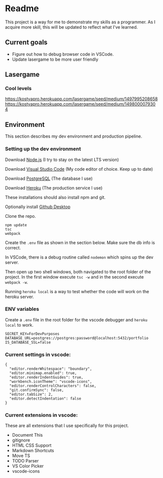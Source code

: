# Readme
This project is a way for me to demonstrate my skills as a programmer. 
As I acquire more skill, this will be updated to reflect what I've learned. 

## Current goals
* Figure out how to debug browser code in VSCode.
* Update lasergame to be more user friendly

## Lasergame
### Cool levels
https://kostyapro.herokuapp.com/lasergame/seed/medium/1497995208658
https://kostyapro.herokuapp.com/lasergame/seed/medium/1498000079304

## Environment
This section describes my dev environment and production pipeline.

### Setting up the dev environment
Download [Node.js](https://nodejs.org/) (I try to stay on the latest LTS version)

Download [Visual Studio Code](https://code.visualstudio.com/) (My code editor of choice. Keep up to date)

Download [PostgreSQL](https://www.postgresql.org/) (The database I use)

Download [Heroku](https://www.heroku.com/) (The production service I use)

These installations should also install npm and git.

Optionally install [Github Desktop](https://desktop.github.com/)

Clone the repo.

```
npm update
tsc
webpack
```

Create the `.env` file as shown in the section below. Make sure the db info is correct.

In VSCode, there is a debug routine called `nodemon` which spins up the dev server.

Then open up two shell windows, both navigated to the root folder of the project. In the first window execute `tsc -w` and in the second execute `webpack -w`.

Running `heroku local` is a way to test whether the code will work on the heroku server.

### ENV variables
Create a `.env` file in the root folder for the vscode debugger and `heroku local` to work.

```
SECRET_KEY=ForDevPurposes
DATABASE_URL=postgres://postgres:password@localhost:5432/portfolio
IS_DATABASE_SSL=false
```

### Current settings in vscode:
```
{
  "editor.renderWhitespace": "boundary",
  "editor.minimap.enabled": true,
  "editor.renderIndentGuides": true,
  "workbench.iconTheme": "vscode-icons",
  "editor.renderControlCharacters": false,
  "git.confirmSync": false,
  "editor.tabSize": 2,
  "editor.detectIndentation": false
}
```

### Current extensions in vscode:
These are all extensions that I use specifically for this project.

* Document This
* gitignore
* HTML CSS Support
* Markdown Shortcuts
* Move TS
* TODO Parser
* VS Color Picker
* vscode-icons